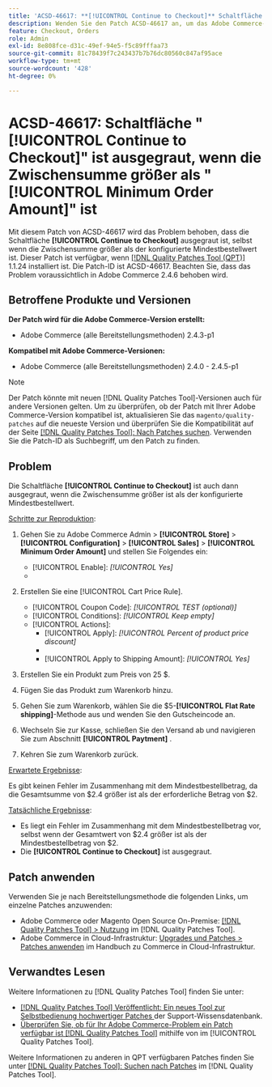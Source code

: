 ```yaml
---
title: 'ACSD-46617: **[!UICONTROL Continue to Checkout]** Schaltfläche ausgegraut, wenn die Zwischensumme größer ist als der konfigurierte Mindestbestellwert'
description: Wenden Sie den Patch ACSD-46617 an, um das Adobe Commerce-Problem zu lösen, bei dem die Schaltfläche **[!UICONTROL Continue to Checkout]** ausgegraut ist, selbst wenn die Zwischensumme größer als der konfigurierte Mindestbestellbetrag ist.
feature: Checkout, Orders
role: Admin
exl-id: 8e808fce-d31c-49ef-94e5-f5c89fffaa73
source-git-commit: 81c78439f7c243437b7b76dc80560c847af95ace
workflow-type: tm+mt
source-wordcount: '428'
ht-degree: 0%

---
```


# ACSD-46617: Schaltfläche &quot;[!UICONTROL Continue to Checkout]&quot; ist ausgegraut, wenn die Zwischensumme größer als &quot;[!UICONTROL Minimum Order Amount]&quot; ist

Mit diesem Patch von ACSD-46617 wird das Problem behoben, dass die Schaltfläche **[!UICONTROL Continue to Checkout]** ausgegraut ist, selbst wenn die Zwischensumme größer als der konfigurierte Mindestbestellwert ist. Dieser Patch ist verfügbar, wenn [[!DNL Quality Patches Tool (QPT)]](https://experienceleague.adobe.com/en/docs/commerce-knowledge-base/kb/announcements/commerce-announcements/magento-quality-patches-released-new-tool-to-self-serve-quality-patches) 1.1.24 installiert ist. Die Patch-ID ist ACSD-46617. Beachten Sie, dass das Problem voraussichtlich in Adobe Commerce 2.4.6 behoben wird.

## Betroffene Produkte und Versionen

**Der Patch wird für die Adobe Commerce-Version erstellt:**

* Adobe Commerce (alle Bereitstellungsmethoden) 2.4.3-p1

**Kompatibel mit Adobe Commerce-Versionen:**

* Adobe Commerce (alle Bereitstellungsmethoden) 2.4.0 - 2.4.5-p1

>[!NOTE]
>
>Der Patch könnte mit neuen [!DNL Quality Patches Tool]-Versionen auch für andere Versionen gelten. Um zu überprüfen, ob der Patch mit Ihrer Adobe Commerce-Version kompatibel ist, aktualisieren Sie das `magento/quality-patches` auf die neueste Version und überprüfen Sie die Kompatibilität auf der Seite [[!DNL Quality Patches Tool]: Nach Patches suchen](https://experienceleague.adobe.com/tools/commerce-quality-patches/index.html). Verwenden Sie die Patch-ID als Suchbegriff, um den Patch zu finden.

## Problem

Die Schaltfläche **[!UICONTROL Continue to Checkout]** ist auch dann ausgegraut, wenn die Zwischensumme größer ist als der konfigurierte Mindestbestellwert.

<u>Schritte zur Reproduktion</u>:

1. Gehen Sie zu Adobe Commerce Admin > **[!UICONTROL Store]** > **[!UICONTROL Configuration]** > **[!UICONTROL Sales]** > **[!UICONTROL Minimum Order Amount]** und stellen Sie Folgendes ein:
   * [!UICONTROL Enable]: *[!UICONTROL Yes]*
   * 
     [!UICONTROL Minimum Amount]: *2*

1. Erstellen Sie eine [!UICONTROL Cart Price Rule].
   * [!UICONTROL Coupon Code]: *[!UICONTROL TEST (optional)]*
   * [!UICONTROL Conditions]: *[!UICONTROL Keep empty]*
   * [!UICONTROL Actions]:
      * [!UICONTROL Apply]: *[!UICONTROL Percent of product price discount]*
      * 
        [!UICONTROL Discount Amount]: *92*
      * [!UICONTROL Apply to Shipping Amount]: *[!UICONTROL Yes]*
1. Erstellen Sie ein Produkt zum Preis von 25 $.
1. Fügen Sie das Produkt zum Warenkorb hinzu.
1. Gehen Sie zum Warenkorb, wählen Sie die $5-**[!UICONTROL Flat Rate shipping]**-Methode aus und wenden Sie den Gutscheincode an.
1. Wechseln Sie zur Kasse, schließen Sie den Versand ab und navigieren Sie zum Abschnitt **[!UICONTROL Paytment]** .
1. Kehren Sie zum Warenkorb zurück.

<u>Erwartete Ergebnisse</u>:

Es gibt keinen Fehler im Zusammenhang mit dem Mindestbestellbetrag, da die Gesamtsumme von $2.4 größer ist als der erforderliche Betrag von $2.

<u>Tatsächliche Ergebnisse</u>:

* Es liegt ein Fehler im Zusammenhang mit dem Mindestbestellbetrag vor, selbst wenn der Gesamtwert von $2.4 größer ist als der Mindestbestellbetrag von $2.
* Die **[!UICONTROL Continue to Checkout]** ist ausgegraut.

## Patch anwenden

Verwenden Sie je nach Bereitstellungsmethode die folgenden Links, um einzelne Patches anzuwenden:

* Adobe Commerce oder Magento Open Source On-Premise: [[!DNL Quality Patches Tool] > Nutzung](/help/tools/quality-patches-tool/usage.md) im [!DNL Quality Patches Tool].
* Adobe Commerce in Cloud-Infrastruktur: [Upgrades und Patches > Patches anwenden](https://experienceleague.adobe.com/docs/commerce-cloud-service/user-guide/develop/upgrade/apply-patches.html) im Handbuch zu Commerce in Cloud-Infrastruktur.

## Verwandtes Lesen

Weitere Informationen zu [!DNL Quality Patches Tool] finden Sie unter:

* [[!DNL Quality Patches Tool] Veröffentlicht: Ein neues Tool zur Selbstbedienung hochwertiger Patches ](https://experienceleague.adobe.com/en/docs/commerce-knowledge-base/kb/announcements/commerce-announcements/magento-quality-patches-released-new-tool-to-self-serve-quality-patches) der Support-Wissensdatenbank.
* [Überprüfen Sie, ob für Ihr Adobe Commerce-Problem ein Patch verfügbar ist [!DNL Quality Patches Tool]](/help/tools/quality-patches-tool/patches-available-in-qpt/check-patch-for-magento-issue-with-magento-quality-patches.md) mithilfe von im [!UICONTROL Quality Patches Tool].


Weitere Informationen zu anderen in QPT verfügbaren Patches finden Sie unter [[!DNL Quality Patches Tool]: Suchen nach Patches](https://experienceleague.adobe.com/tools/commerce-quality-patches/index.html) im [!DNL Quality Patches Tool].
